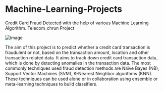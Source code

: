 # Machine-Learning-Projects
Credit Card Fraud Detected with the help of various Machine Learning Algorithm.
Telecom_chrun Project

![image](https://user-images.githubusercontent.com/96537904/158742107-f723105a-81ab-480b-b201-9d2e721098d9.png)

The aim of this project is to predict whether a credit card transaction is fraudulent or not, based on the transaction amount, location and other transaction related 
data. It aims to track down credit card transaction data, which is done by detecting anomalies in the transaction data.
The most commonly techniques used fraud detection methods are Naïve Bayes (NB), Support Vector Machines (SVM), K-Nearest Neighbor algorithms (KNN). 
These techniques can be used alone or in collaboration using ensemble or meta-learning techniques to build classifiers.
